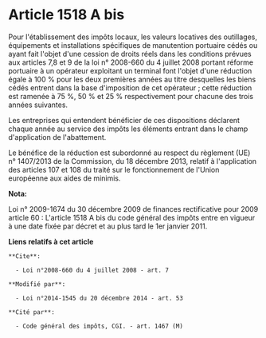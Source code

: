 # Article 1518 A bis

Pour l'établissement des impôts locaux, les valeurs locatives des outillages, équipements et installations spécifiques de
manutention portuaire cédés ou ayant fait l'objet d'une cession de droits réels dans les conditions prévues aux articles 7,8
et 9 de la loi n° 2008-660 du 4 juillet 2008 portant réforme portuaire à un opérateur exploitant un terminal font l'objet
d'une réduction égale à 100 % pour les deux premières années au titre desquelles les biens cédés entrent dans la base
d'imposition de cet opérateur ; cette réduction est ramenée à 75 %, 50 % et 25 % respectivement pour chacune des trois années
suivantes. 

Les entreprises qui entendent bénéficier de ces dispositions déclarent chaque année au service des impôts les éléments
entrant dans le champ d'application de l'abattement. 

Le bénéfice de la réduction est subordonné au respect du règlement (UE) n° 1407/2013 de la Commission, du 18 décembre 2013,
relatif à l'application des articles 107 et 108 du traité sur le fonctionnement de l'Union européenne aux aides de minimis.

**Nota:**

Loi n° 2009-1674 du 30 décembre 2009 de finances rectificative pour 2009 article 60 : L'article 1518 A bis du code général
des impôts entre en vigueur à une date fixée par décret et au plus tard le 1er janvier 2011.

**Liens relatifs à cet article**

	**Cite**:

	  - Loi n°2008-660 du 4 juillet 2008 - art. 7

	**Modifié par**:

	  - Loi n°2014-1545 du 20 décembre 2014 - art. 53

	**Cité par**:

	  - Code général des impôts, CGI. - art. 1467 (M)

